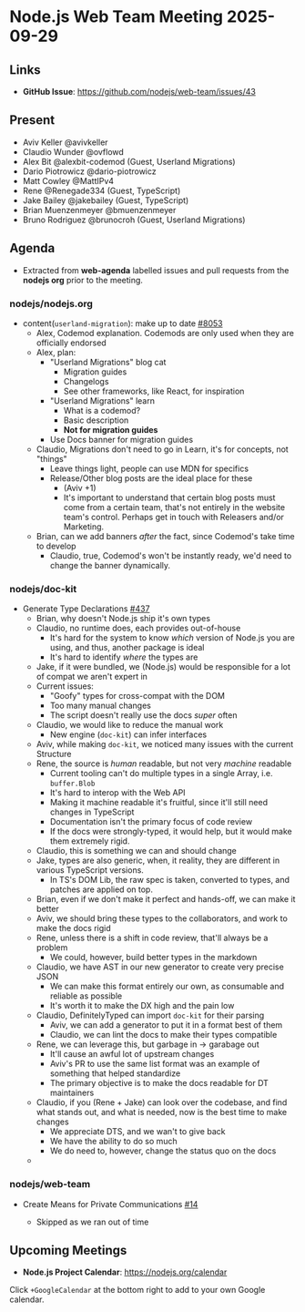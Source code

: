 # Node.js Web Team Meeting 2025-09-29

## Links

* **GitHub Issue**: https://github.com/nodejs/web-team/issues/43

## Present

* Aviv Keller @avivkeller
* Claudio Wunder @ovflowd
* Alex Bit @alexbit-codemod (Guest, Userland Migrations)
* Dario Piotrowicz @dario-piotrowicz
* Matt Cowley @MattIPv4
* Rene @Renegade334 (Guest, TypeScript)
* Jake Bailey @jakebailey (Guest, TypeScript)
* Brian Muenzenmeyer @bmuenzenmeyer
* Bruno Rodriguez @brunocroh (Guest, Userland Migrations)

## Agenda

* Extracted from **web-agenda** labelled issues and pull requests from the **nodejs org** prior to the meeting.


### nodejs/nodejs.org

* content(`userland-migration`): make up to date [#8053](https://github.com/nodejs/nodejs.org/pull/8053)
    * Alex, Codemod explanation. Codemods are only used when they are officially endorsed
    * Alex, plan:
        * "Userland Migrations" blog cat
            * Migration guides
            * Changelogs
            * See other frameworks, like React, for inspiration
        * "Userland Migrations" learn
            * What is a codemod?
            * Basic description
            * **Not for migration guides**
        * Use Docs banner for migration guides 
    * Claudio, Migrations don't need to go in Learn, it's for concepts, not "things"
        * Leave things light, people can use MDN for specifics
        * Release/Other blog posts are the ideal place for these
            * (Aviv +1)
            * It's important to understand that certain blog posts must come from a certain team, that's not entirely in the website team's control. Perhaps get in touch with Releasers and/or Marketing.
    * Brian, can we add banners _after_ the fact, since Codemod's take time to develop
        * Claudio, true, Codemod's won't be instantly ready, we'd need to change the banner dynamically.

### nodejs/doc-kit

* Generate Type Declarations [#437](https://github.com/nodejs/doc-kit/issues/437)
    * Brian, why doesn't Node.js ship it's own types
    * Claudio, no runtime does, each provides out-of-house
        * It's hard for the system to know _which_ version of Node.js you are using, and thus, another package is ideal
        * It's hard to identify _where_ the types are
    * Jake, if it were bundled, we (Node.js) would be responsible for a lot of compat we aren't expert in
    * Current issues:
        * "Goofy" types for cross-compat with the DOM
        * Too many manual changes
        * The script doesn't really use the docs *super* often
    * Claudio, we would like to reduce the manual work
        * New engine (`doc-kit`) can infer interfaces
    * Aviv, while making `doc-kit`, we noticed many issues with the current Structure
    * Rene, the source is _human_ readable, but not very _machine_ readable
        * Current tooling can't do multiple types in a single Array, i.e. `buffer.Blob`
        * It's hard to interop with the Web API
        * Making it machine readable it's fruitful, since it'll still need changes in TypeScript
        * Documentation isn't the primary focus of code review
        * If the docs were strongly-typed, it would help, but it would make them extremely rigid.
    * Claudio, this is something we can and should change
    * Jake, types are also generic, when, it reality, they are different in various TypeScript versions.
        * In TS's DOM Lib, the raw spec is taken, converted to types, and patches are applied on top.
    * Brian, even if we don't make it perfect and hands-off, we can make it better
    * Aviv, we should bring these types to the collaborators, and work to make the docs rigid
    * Rene, unless there is a shift in code review, that'll always be a problem
        * We could, however, build better types in the markdown
    * Claudio, we have AST in our new generator to create very precise JSON
        * We can make this format entirely our own, as consumable and reliable as possible
        * It's worth it to make the DX high and the pain low
    * Claudio, DefinitelyTyped can import `doc-kit` for their parsing
        *  Aviv, we can add a generator to put it in a format best of them
        *  Claudio, we can lint the docs to make their types compatible
    * Rene, we can leverage this, but garbage in -> garabage out
        * It'll cause an awful lot of upstream changes 
        * Aviv's PR to use the same list format was an example of something that helped standardize 
        * The primary objective is to make the docs readable for DT maintainers
    * Claudio, if you (Rene + Jake) can look over the codebase, and find what stands out, and what is needed, now is the best time to make changes
        * We appreciate DTS, and we wan't to give back
        * We have the ability to do so much
        * We do need to, however, change the status quo on the docs
    * 

### nodejs/web-team

* Create Means for Private Communications [#14](https://github.com/nodejs/web-team/issues/14)

    * Skipped as we ran out of time

## Upcoming Meetings

* **Node.js Project Calendar**: <https://nodejs.org/calendar>

Click `+GoogleCalendar` at the bottom right to add to your own Google calendar.
